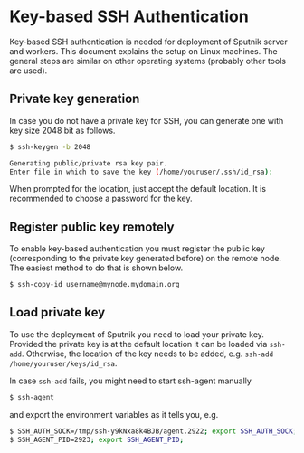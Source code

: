 # Key-based SSH Authentication

Key-based SSH authentication is needed for deployment of Sputnik server and workers.
This document explains the setup on Linux machines. The general steps are similar on other operating systems (probably other tools are used).

## Private key generation

In case you do not have a private key for SSH, you can generate one with key size 2048 bit as follows.
```bash
$ ssh-keygen -b 2048

Generating public/private rsa key pair.
Enter file in which to save the key (/home/youruser/.ssh/id_rsa):
```
When prompted for the location, just accept the default location.
It is recommended to choose a password for the key.


## Register public key remotely

To enable key-based authentication you must register the public key (corresponding to the private key generated before) on the remote node.
The easiest method to do that is shown below.
```bash
$ ssh-copy-id username@mynode.mydomain.org
```

## Load private key

To use the deployment of Sputnik you need to load your private key.
Provided the private key is at the default location it can be loaded via ```ssh-add```.
Otherwise, the location of the key needs to be added, e.g. ```ssh-add /home/youruser/keys/id_rsa```.

In case ```ssh-add``` fails, you might need to start ssh-agent manually
```bash
$ ssh-agent
```
and export the environment variables as it tells you, e.g.
```bash
$ SSH_AUTH_SOCK=/tmp/ssh-y9kNxa8k4BJB/agent.2922; export SSH_AUTH_SOCK;
$ SSH_AGENT_PID=2923; export SSH_AGENT_PID;
```
